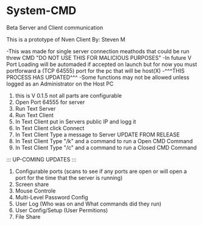 # System-CMD
Beta Server and Client communication

This is a prototype of Nven Client By: Steven M

-This was made for single server connection meathods that could be run threw CMD "DO NOT USE THIS FOR MALICIOUS PURPOSES"
-In future V Port Loading will be automaded if accepted on launch but for now you must portforward a (TCP 64555) port for the pc that will be host(X)
-^^^THIS PROCESS HAS UPDATED^^^
-Some functions may not be allowed unless logged as an Administrator on the Host PC

1. this is V 0.1.5 not all parts are configurable
2. Open Port 64555 for server
3. Run Text Server
4. Run Text Client
5. In Text Client put in Servers public IP and logg it
6. In Text Client click Connect
7. In Text Client Type a message to Server
UPDATE FROM RELEASE
8. In Test Client Type "/k" and a command to run a Open CMD Command
9. In Test Client Type "/c" and a command to run a Closed CMD Command


::: UP-COMING UPDATES :::
1. Configurable ports (scans to see if any ports are open or will open a port for the time that the server is running)
2. Screen share
3. Mouse Controle
4. Multi-Level Password Config
5. User Log (Who was on and What commands did they run)
6. User Config/Setup (User Permitions)
7. File Share
